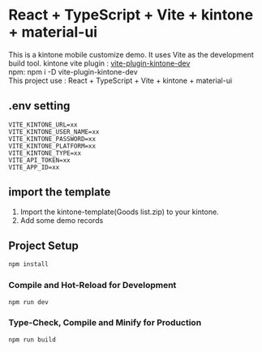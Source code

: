 # React + TypeScript + Vite + kintone + material-ui
This is a kintone mobile customize demo. It uses Vite as the development build tool.
kintone vite plugin : [vite-plugin-kintone-dev](https://github.com/GuSanle/vite-plugin-kintone-dev)   
npm: npm i -D vite-plugin-kintone-dev    
This project use : React + TypeScript + Vite + kintone + material-ui

## .env setting
```
VITE_KINTONE_URL=xx
VITE_KINTONE_USER_NAME=xx
VITE_KINTONE_PASSWORD=xx
VITE_KINTONE_PLATFORM=xx
VITE_KINTONE_TYPE=xx
VITE_API_TOKEN=xx
VITE_APP_ID=xx
```
## import the template 
1. Import the kintone-template(Goods list.zip) to your kintone.
2. Add some demo records

## Project Setup

```sh
npm install
```


### Compile and Hot-Reload for Development

```sh
npm run dev
```

### Type-Check, Compile and Minify for Production

```sh
npm run build
```

